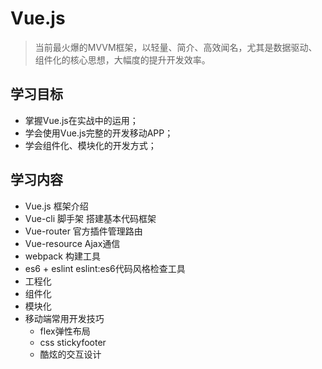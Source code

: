 # Vue.js

> ​	当前最火爆的MVVM框架，以轻量、简介、高效闻名，尤其是数据驱动、组件化的核心思想，大幅度的提升开发效率。

## 学习目标

* 掌握Vue.js在实战中的运用；
* 学会使用Vue.js完整的开发移动APP；
* 学会组件化、模块化的开发方式；

## 学习内容

* Vue.js 框架介绍
* Vue-cli 脚手架  搭建基本代码框架
* Vue-router  官方插件管理路由
* Vue-resource   Ajax通信
* webpack    构建工具
* es6 + eslint    eslint:es6代码风格检查工具
* 工程化
* 组件化
* 模块化
* 移动端常用开发技巧
  * flex弹性布局
  * css   stickyfooter
  * 酷炫的交互设计

